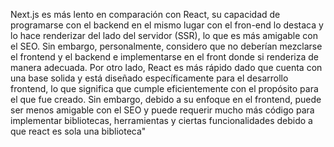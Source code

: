  Next.js es más lento en comparación con React, su capacidad de programarse con el backend en el mismo lugar con el fron-end lo destaca
 y lo hace renderizar del lado del servidor (SSR), lo que es  más amigable con el SEO. 
 Sin embargo, personalmente, considero que no deberían mezclarse el frontend y el backend e implementarse en el front donde si renderiza de manera adecuada. 
 Por otro lado, React es más rápido dado que cuenta con una base solida y está diseñado específicamente para el desarrollo frontend, 
 lo que significa que cumple eficientemente con el propósito para el que fue creado. 
 Sin embargo, debido a su enfoque en el frontend, puede ser menos amigable con el SEO y puede requerir mucho 
 más código para implementar bibliotecas, herramientas y ciertas funcionalidades debido a que react es sola una biblioteca"
